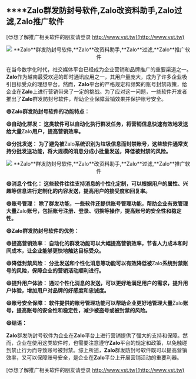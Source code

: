 ## ****Zalo**群发防封号软件,**Zalo**改资料助手,**Zalo**过滤,**Zalo**推广软件**

[😍想了解推广相关软件的朋友请登录 http://www.vst.tw](http://www.vst.tw)

 <center><img src="https://vst.tw/MP4/tuiguang/png/2.png" alt="**Zalo**群发防封号软件,**Zalo**改资料助手,**Zalo**过滤,**Zalo**推广软件"></center>

在当今数字化时代，社交媒体平台已经成为企业营销和品牌推广的重要渠道之一。**Zalo**作为越南最受欢迎的即时通讯应用之一，其用户量庞大，成为了许多企业吸引目标受众的理想平台。然而，**Zalo**平台的严格规定和频繁的账号封禁政策，给企业在**Zalo**上进行营销带来了一定的挑战。为了应对这一问题，一些软件开发者推出了**Zalo**群发防封号软件，帮助企业保障营销效果并保护账号安全。

**😄**Zalo**群发防封号软件的功能特点：**

**😄自动化群发： 这类软件可以自动化执行群发任务，将营销信息快速有效地发送给大量**Zalo**用户，提高营销效率。**

**😄分批发送： 为了避免被**Zalo**系统识别为垃圾信息而封禁账号，这些软件通常支持分批发送功能，将大规模的消息分成小批量发送，降低被封禁的风险。**

 <center><img src="https://vst.tw/MP4/tuiguang/png/1.png" alt="**Zalo**群发防封号软件,**Zalo**改资料助手,**Zalo**过滤,**Zalo**推广软件"></center>

**😄消息个性化： 这些软件往往支持消息的个性化定制，可以根据用户的属性、兴趣等信息进行定制化的内容发送，提高用户的接受度和回复率。**

**😄账号管理： 除了群发功能，一些软件还提供账号管理功能，帮助企业有效管理大量**Zalo**账号，包括账号注册、登录、切换等操作，提高账号的安全性和稳定性。**

**😄**Zalo**群发防封号软件的优势：**

**😄提高营销效率： 自动化的群发功能可以大幅提高营销效率，节省人力成本和时间成本，让企业能够更快地触达目标受众。**

**😄降低封禁风险： 分批发送和个性化消息等功能可以有效降低被**Zalo**系统封禁账号的风险，保障企业的营销活动顺利进行。**

**😄提升用户体验： 通过个性化消息的发送，可以更好地满足用户的需求，提升用户体验，增加用户对品牌的好感度和忠诚度。**

**😄账号安全保障： 软件提供的账号管理功能可以帮助企业更好地管理大量**Zalo**账号，提高账号的安全性和稳定性，减少被盗号或被封禁的风险。**

**😄结语：**

**Zalo**群发防封号软件为企业在**Zalo**平台上进行营销提供了强大的支持和保障。然而，企业在使用这类软件时，也需要注意遵守**Zalo**平台的规定和政策，以免触碰到禁止行为而导致账号被封禁。综上所述，**Zalo**群发防封号软件既可以提高营销效率，又可以保障账号安全，是企业在**Zalo**平台上开展营销活动的重要利器。

[😍想了解推广相关软件的朋友请登录 http://www.vst.tw](http://www.vst.tw)



